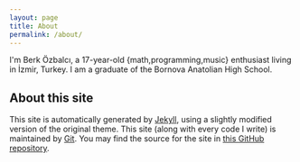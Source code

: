 ```yaml
---
layout: page
title: About
permalink: /about/
---
```


I'm Berk Özbalcı, a 17-year-old {math,programming,music} enthusiast living in İzmir, Turkey. I am a graduate of the Bornova Anatolian High School.

About this site
---------------

This site is automatically generated by [Jekyll][jekyll], using a slightly modified version of the original theme. This site (along with every code I write) is maintained by [Git][git]. You may find the source for the site in [this GitHub repository][gh-repo].

[jekyll]: http://jekyllrb.com
[git]: https://git-scm.com
[gh-repo]: https://github.com/bozbalci/bozbalci.github.io
